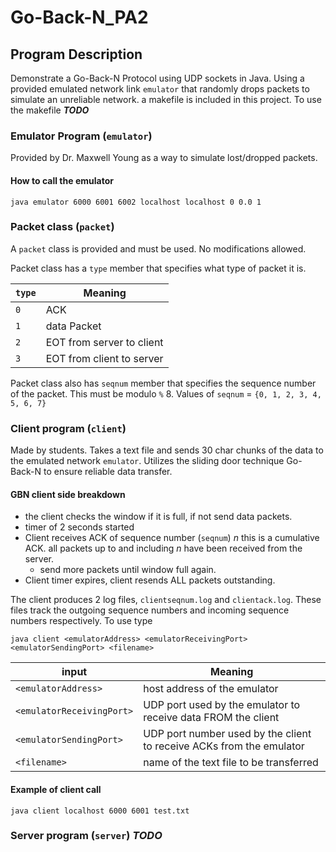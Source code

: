 # Go-Back-N_PA2

## Program Description
Demonstrate a Go-Back-N Protocol using UDP sockets in Java. Using a provided emulated network link `emulator` that randomly drops packets to simulate an unreliable network. 
a makefile is included in this project. To use the makefile _**TODO**_

### Emulator Program (`emulator`)
Provided by Dr. Maxwell Young as a way to simulate lost/dropped packets. 
#### How to call the emulator
`java emulator 6000 6001 6002 localhost localhost 0 0.0 1`

### Packet class (`packet`)
A `packet` class is provided and must be used. No modifications allowed. 

Packet class has a  `type` member that specifies what type of packet it is. 

| `type`  | Meaning |
| ------- | ------- |
|`0`      |ACK      |
|`1`      |data Packet |
|`2`      |EOT from server to client |
|`3`      |EOT from client to server |

Packet class also has `seqnum` member that specifies the sequence number of the packet. This must be modulo `%` 8. 
Values of `seqnum` = `{0, 1, 2, 3, 4, 5, 6, 7}`

### Client program (`client`)
Made by students. Takes a text file and sends 30 char chunks of the data to the emulated network `emulator`. Utilizes the sliding door technique Go-Back-N to ensure reliable data transfer. 

#### GBN client side breakdown
* the client checks the window if it is full, if not send data packets. 
* timer of 2 seconds started
* Client receives ACK of sequence number (`seqnum`) *n* this is a cumulative ACK. all packets up to and including *n* have been received from the server.
  * send more packets until window full again. 
* Client timer expires, client resends ALL packets outstanding. 

The client produces 2 log files, `clientseqnum.log` and `clientack.log`. These files track the outgoing sequence numbers and incoming sequence numbers respectively. 
To use type 

`java client <emulatorAddress> <emulatorReceivingPort> <emulatorSendingPort> <filename>` 

| input  | Meaning |
| ------- | ------- |
|`<emulatorAddress>` |host address of the emulator      |
|`<emulatorReceivingPort>`|UDP port used by the emulator to receive data FROM the client |
|`<emulatorSendingPort>`|UDP port number used by the client to receive ACKs from the emulator |
|`<filename>`|name of the text file to be transferred |

#### Example of client call
`java client localhost 6000 6001 test.txt`

### Server program (`server`) _*TODO*_


